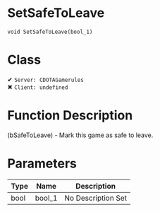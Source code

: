 # SetSafeToLeave
```
void SetSafeToLeave(bool_1)
```
# Class
✔ `Server: CDOTAGamerules`  
✖ `Client: undefined`  

# Function Description
(bSafeToLeave) - Mark this game as safe to leave.
# Parameters
Type|Name|Description
--|--|--
bool|bool_1|No Description Set
